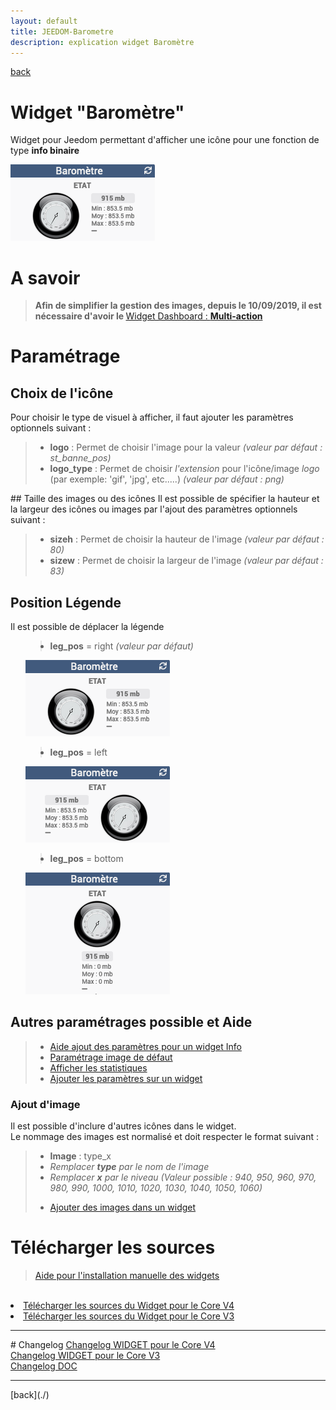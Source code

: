```yaml
---
layout: default
title: JEEDOM-Barometre
description: explication widget Baromètre
---
```

[back](./)
# Widget "Baromètre"

Widget pour Jeedom permettant d'afficher une icône pour une fonction de type <b>info binaire</b>
<p><img src="../img/exemple/d/baro.png" alt="Resultat" /></p>

# A savoir
<blockquote>
<b>Afin de simplifier la gestion des images, depuis le 10/09/2019, il est nécessaire d'avoir le </b><a href="WIDGET_d_Multi_action_Defaut">Widget Dashboard : <b>Multi-action</b></a>
</blockquote>

# Paramétrage
## Choix de l'icône
Pour choisir le type de visuel à afficher, il faut ajouter les paramètres optionnels suivant :
<blockquote>
    <ul>
        <li><b>logo</b> : Permet de choisir l'image pour la valeur <i>(valeur par défaut : st_banne_pos)</i></li>
        <li><b>logo_type</b> : Permet de choisir <i>l'extension</i> pour l'icône/image <i>logo</i> (par exemple: 'gif', 'jpg', etc.....)<i> (valeur par défaut : png)</i></li>
    </ul>
</blockquote>
## Taille des images ou des icônes
Il est possible de spécifier la hauteur et la largeur des icônes ou images par l'ajout des paramètres optionnels suivant :
<blockquote>
    <ul>
        <li><b>sizeh</b> : Permet de choisir la hauteur de l'image <i>(valeur par défaut : 80)</i></li>
        <li><b>sizew</b> : Permet de choisir la largeur de l'image <i>(valeur par défaut : 83)</i></li>
    </ul>
</blockquote>

## Position Légende
Il est possible de déplacer la légende
<ul>
    <blockquote><li><b>leg_pos</b> = right <i>(valeur par défaut)</i></li></blockquote>
    <p><img src="../img/exemple/d/baro.png" alt="Resultat - Droite" /></p>
    <blockquote><li><b>leg_pos</b> = left</li></blockquote>
    <p><img src="../img/exemple/d/baro_le.png" alt="Resultat - Gauche" /></p>
    <blockquote><li><b>leg_pos</b> = bottom</li></blockquote>
    <p><img src="../img/exemple/d/baro_l.png" alt="Resultat - Bas" /></p>
</ul>


## Autres paramétrages possible et Aide
<blockquote>
    <ul>
        <li><a href="HELP_config_infos.html">Aide ajout des paramètres pour un widget Info</a></li>
        <li><a href="HELP_CONFIG_html">Paramétrage image de défaut</a></li>
        <li><a href="HELP_CONFIG_STATS.html">Afficher les statistiques</a></li>
        <li><a href="HELP_CONFIG_PARA.html">Ajouter les paramètres sur un widget</a></li>
    </ul>
</blockquote>

### Ajout d'image
Il est possible d'inclure d'autres icônes dans le widget.<br/>
Le nommage des images est normalisé et doit respecter le format suivant :
<blockquote>
    <ul>
        <li><b>Image</b> : type_x</li>
        <li><i>Remplacer <b>type</b> par le nom de l'image</i></li>
        <li><i>Remplacer <b>x</b> par le niveau (Valeur possible : 940, 950, 960, 970, 980, 990, 1000, 1010, 1020, 1030, 1040, 1050, 1060)</i></li>
    </ul>
    <ul>
        <li><a href="HELP_ADD_IMG.html">Ajouter des images dans un widget</a></li>
    </ul>
</blockquote>


# Télécharger les sources
><a href="HELP_Install_Manu.html">Aide pour l'installation manuelle des widgets</a>
<br/>

<li><a href="https://github.com/JEALG/JEEDOM-Barometre/tree/masterv4">Télécharger les sources du Widget pour le Core V4</a></li>
<li><a href="https://github.com/JEALG/JEEDOM-Barometre/tree/master">Télécharger les sources du Widget pour le Core V3</a></li>

<hr />
# Changelog
<a href="https://github.com/JEALG/JEEDOM-Barometre/commits/masterv4">Changelog WIDGET pour le Core V4</a><br/>
<a href="https://github.com/JEALG/JEEDOM-Barometre/commits/master">Changelog WIDGET pour le Core V3</a><br/>
<a href="https://github.com/JEALG/JEEDOM-Widget_JAG-doc/commits/master">Changelog DOC</a>

<hr />
[back](./)